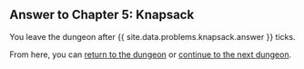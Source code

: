 ## Answer to Chapter 5: Knapsack

You leave the dungeon after {{ site.data.problems.knapsack.answer }} ticks.

From here, you can [return to the dungeon](../../../chapters/05/knapsack.md) or [continue to the next dungeon](../../../chapters/06/rose-of-eight-winds.md).
